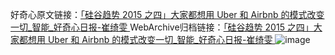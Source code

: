 好奇心原文链接：[「硅谷趋势 2015 之四」大家都想用 Uber 和 Airbnb 的模式改变一切_智能_好奇心日报-崔绮雯 ](https://www.qdaily.com/articles/10758.html)
WebArchive归档链接：[「硅谷趋势 2015 之四」大家都想用 Uber 和 Airbnb 的模式改变一切_智能_好奇心日报-崔绮雯 ](http://web.archive.org/web/20190623163211/https://www.qdaily.com/articles/10758.html)
![image](http://ww3.sinaimg.cn/large/007d5XDply1g3wcc7lr5xj30u07c84qq)